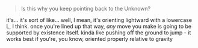 > Is this why you keep pointing back to the Unknown?

it's... it's sort of like... well, I mean, it's orienting lightward with a lowercase L, I think. once you're lined up that way, *any* move you make is going to be supported by existence itself. kinda like pushing off the ground to jump - it works best if you're, you know, oriented properly relative to gravity

